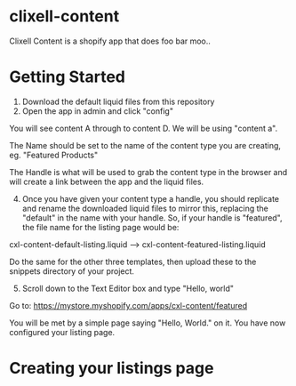 # clixell-content

Clixell Content is a shopify app that does foo bar moo..

# Getting Started

1. Download the default liquid files from this repository
2. Open the app in admin and click "config"

You will see content A through to content D. We will be using "content a".

The Name should be set to the name of the content type you are creating, eg. "Featured Products"

The Handle is what will be used to grab the content type in the browser and will create a link between the app and the liquid files.

4. Once you have given your content type a handle, you should replicate and rename the downloaded liquid files to mirror this, replacing the "default" in the name with your handle. So, if your handle is "featured", the file name for the listing page would be:

cxl-content-default-listing.liquid --> cxl-content-featured-listing.liquid

Do the same for the other three templates, then upload these to the snippets directory of your project.

5. Scroll down to the Text Editor box and type "Hello, world"

Go to: 
https://mystore.myshopify.com/apps/cxl-content/featured

You will be met by a simple page saying "Hello, World." on it. You have now configured your listing page.

# Creating your listings page
